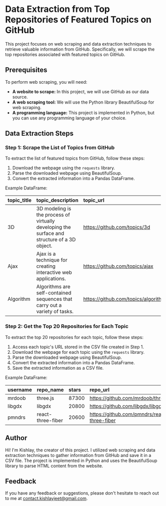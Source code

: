# Data Extraction from Top Repositories of Featured Topics on GitHub

This project focuses on web scraping and data extraction techniques to retrieve valuable information from GitHub. Specifically, we will scrape the top repositories associated with featured topics on GitHub.

## Prerequisites

To perform web scraping, you will need:

- **A website to scrape:** In this project, we will use GitHub as our data source.
- **A web scraping tool:** We will use the Python library BeautifulSoup for web scraping.
- **A programming language:** This project is implemented in Python, but you can use any programming language of your choice.

## Data Extraction Steps

### Step 1: Scrape the List of Topics from GitHub

To extract the list of featured topics from GitHub, follow these steps:

1. Download the webpage using the `requests` library.
2. Parse the downloaded webpage using BeautifulSoup.
3. Convert the extracted information into a Pandas DataFrame.

Example DataFrame:

| topic_title | topic_description                                                                            | topic_url                           |
| :---------- | :------------------------------------------------------------------------------------------- | :---------------------------------- |
| 3D          | 3D modeling is the process of virtually developing the surface and structure of a 3D object. | https://github.com/topics/3d        |
| Ajax        | Ajax is a technique for creating interactive web applications.                               | https://github.com/topics/ajax      |
| Algorithm   | Algorithms are self-contained sequences that carry out a variety of tasks.                   | https://github.com/topics/algorithm |

### Step 2: Get the Top 20 Repositories for Each Topic

To extract the top 20 repositories for each topic, follow these steps:

1. Access each topic's URL stored in the CSV file created in Step 1.
2. Download the webpage for each topic using the `requests` library.
3. Parse the downloaded webpage using BeautifulSoup.
4. Convert the extracted information into a Pandas DataFrame.
5. Save the extracted information as a CSV file.

Example DataFrame:

| username | repo_name         | stars | repo_url                                    |
| :------- | :---------------- | :---- | :------------------------------------------ |
| mrdoob   | three.js          | 87300 | https://github.com/mrdoob/three.js          |
| libgdx   | libgdx            | 20800 | https://github.com/libgdx/libgdx            |
| pmndrs   | react-three-fiber | 20600 | https://github.com/pmndrs/react-three-fiber |

## Author

Hi! I'm Kishlay, the creator of this project. I utilized web scraping and data extraction techniques to gather information from GitHub and save it in a CSV file. The project is implemented in Python and uses the BeautifulSoup library to parse HTML content from the website.

## Feedback

If you have any feedback or suggestions, please don't hesitate to reach out to me at contact.kishlayjeet@gmail.com.
